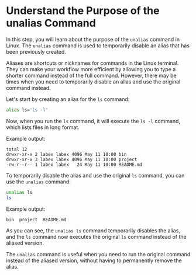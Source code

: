# Understand the Purpose of the unalias Command

In this step, you will learn about the purpose of the `unalias` command in Linux. The `unalias` command is used to temporarily disable an alias that has been previously created.

Aliases are shortcuts or nicknames for commands in the Linux terminal. They can make your workflow more efficient by allowing you to type a shorter command instead of the full command. However, there may be times when you need to temporarily disable an alias and use the original command instead.

Let's start by creating an alias for the `ls` command:

```bash
alias ls='ls -l'
```

Now, when you run the `ls` command, it will execute the `ls -l` command, which lists files in long format.

Example output:

```
total 12
drwxr-xr-x 2 labex labex 4096 May 11 10:00 bin
drwxr-xr-x 3 labex labex 4096 May 11 10:00 project
-rw-r--r-- 1 labex labex   24 May 11 10:00 README.md
```

To temporarily disable the alias and use the original `ls` command, you can use the `unalias` command:

```bash
unalias ls
ls
```

Example output:

```
bin  project  README.md
```

As you can see, the `unalias ls` command temporarily disables the alias, and the `ls` command now executes the original `ls` command instead of the aliased version.

The `unalias` command is useful when you need to run the original command instead of the aliased version, without having to permanently remove the alias.
